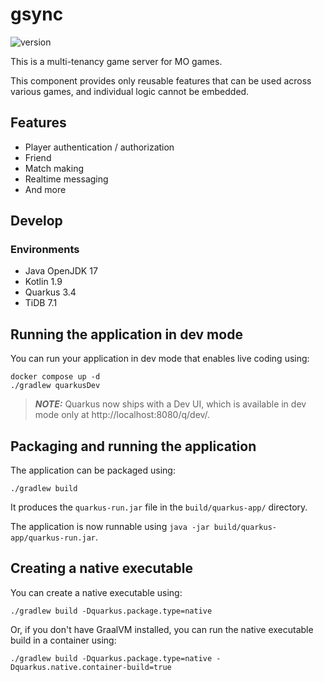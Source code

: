 # gsync

![version](https://img.shields.io/badge/version-1.0.0--SNAPSHOT-blue.svg)

This is a multi-tenancy game server for MO games.

This component provides only reusable features that can be used across various games, and individual logic cannot be embedded.

## Features

* Player authentication / authorization
* Friend
* Match making
* Realtime messaging
* And more

## Develop

### Environments

* Java OpenJDK 17
* Kotlin 1.9
* Quarkus 3.4
* TiDB 7.1

## Running the application in dev mode

You can run your application in dev mode that enables live coding using:

```shell script
docker compose up -d
./gradlew quarkusDev
```

> **_NOTE:_**  Quarkus now ships with a Dev UI, which is available in dev mode only at http://localhost:8080/q/dev/.

## Packaging and running the application

The application can be packaged using:

```shell script
./gradlew build
```

It produces the `quarkus-run.jar` file in the `build/quarkus-app/` directory.

The application is now runnable using `java -jar build/quarkus-app/quarkus-run.jar`.

## Creating a native executable

You can create a native executable using:

```shell script
./gradlew build -Dquarkus.package.type=native
```

Or, if you don't have GraalVM installed, you can run the native executable build in a container using:

```shell script
./gradlew build -Dquarkus.package.type=native -Dquarkus.native.container-build=true
```
